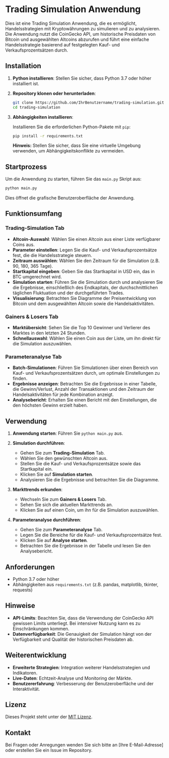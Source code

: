 
# Trading Simulation Anwendung

Dies ist eine Trading Simulation Anwendung, die es ermöglicht, Handelsstrategien mit Kryptowährungen zu simulieren und zu analysieren. Die Anwendung nutzt die CoinGecko API, um historische Preisdaten von Bitcoin und ausgewählten Altcoins abzurufen und führt eine einfache Handelsstrategie basierend auf festgelegten Kauf- und Verkaufsprozentsätzen durch.

## Installation

1. **Python installieren**: Stellen Sie sicher, dass Python 3.7 oder höher installiert ist.

2. **Repository klonen oder herunterladen**:

   ```bash
   git clone https://github.com/IhrBenutzername/trading-simulation.git
   cd trading-simulation
   ```

3. **Abhängigkeiten installieren**:

   Installieren Sie die erforderlichen Python-Pakete mit `pip`:

   ```bash
   pip install -r requirements.txt
   ```

   **Hinweis:** Stellen Sie sicher, dass Sie eine virtuelle Umgebung verwenden, um Abhängigkeitskonflikte zu vermeiden.

## Startprozess

Um die Anwendung zu starten, führen Sie das `main.py` Skript aus:

```bash
python main.py
```

Dies öffnet die grafische Benutzeroberfläche der Anwendung.

## Funktionsumfang

### Trading-Simulation Tab

- **Altcoin-Auswahl**: Wählen Sie einen Altcoin aus einer Liste verfügbarer Coins aus.
- **Parameter einstellen**: Legen Sie die Kauf- und Verkaufsprozentsätze fest, die die Handelsstrategie steuern.
- **Zeitraum auswählen**: Wählen Sie den Zeitraum für die Simulation (z.B. 90, 180, 365 Tage).
- **Startkapital eingeben**: Geben Sie das Startkapital in USD ein, das in BTC umgerechnet wird.
- **Simulation starten**: Führen Sie die Simulation durch und analysieren Sie die Ergebnisse, einschließlich des Endkapitals, der durchschnittlichen täglichen Fluktuation und der durchgeführten Trades.
- **Visualisierung**: Betrachten Sie Diagramme der Preisentwicklung von Bitcoin und dem ausgewählten Altcoin sowie die Handelsaktivitäten.

### Gainers & Losers Tab

- **Marktübersicht**: Sehen Sie die Top 10 Gewinner und Verlierer des Marktes in den letzten 24 Stunden.
- **Schnellauswahl**: Wählen Sie einen Coin aus der Liste, um ihn direkt für die Simulation auszuwählen.

### Parameteranalyse Tab

- **Batch-Simulationen**: Führen Sie Simulationen über einen Bereich von Kauf- und Verkaufsprozentsätzen durch, um optimale Einstellungen zu finden.
- **Ergebnisse anzeigen**: Betrachten Sie die Ergebnisse in einer Tabelle, die Gewinn/Verlust, Anzahl der Transaktionen und den Zeitraum der Handelsaktivitäten für jede Kombination anzeigt.
- **Analysebericht**: Erhalten Sie einen Bericht mit den Einstellungen, die den höchsten Gewinn erzielt haben.

## Verwendung

1. **Anwendung starten**: Führen Sie `python main.py` aus.

2. **Simulation durchführen**:

   - Gehen Sie zum **Trading-Simulation** Tab.
   - Wählen Sie den gewünschten Altcoin aus.
   - Stellen Sie die Kauf- und Verkaufsprozentsätze sowie das Startkapital ein.
   - Klicken Sie auf **Simulation starten**.
   - Analysieren Sie die Ergebnisse und betrachten Sie die Diagramme.

3. **Markttrends erkunden**:

   - Wechseln Sie zum **Gainers & Losers** Tab.
   - Sehen Sie sich die aktuellen Markttrends an.
   - Klicken Sie auf einen Coin, um ihn für die Simulation auszuwählen.

4. **Parameteranalyse durchführen**:

   - Gehen Sie zum **Parameteranalyse** Tab.
   - Legen Sie die Bereiche für die Kauf- und Verkaufsprozentsätze fest.
   - Klicken Sie auf **Analyse starten**.
   - Betrachten Sie die Ergebnisse in der Tabelle und lesen Sie den Analysebericht.

## Anforderungen

- Python 3.7 oder höher
- Abhängigkeiten aus `requirements.txt` (z.B. pandas, matplotlib, tkinter, requests)

## Hinweise

- **API-Limits**: Beachten Sie, dass die Verwendung der CoinGecko API gewissen Limits unterliegt. Bei intensiver Nutzung kann es zu Einschränkungen kommen.
- **Datenverfügbarkeit**: Die Genauigkeit der Simulation hängt von der Verfügbarkeit und Qualität der historischen Preisdaten ab.

## Weiterentwicklung

- **Erweiterte Strategien**: Integration weiterer Handelsstrategien und Indikatoren.
- **Live-Daten**: Echtzeit-Analyse und Monitoring der Märkte.
- **Benutzererfahrung**: Verbesserung der Benutzeroberfläche und der Interaktivität.

## Lizenz

Dieses Projekt steht unter der [MIT Lizenz](LICENSE).

## Kontakt

Bei Fragen oder Anregungen wenden Sie sich bitte an [Ihre E-Mail-Adresse] oder erstellen Sie ein Issue im Repository.
```
